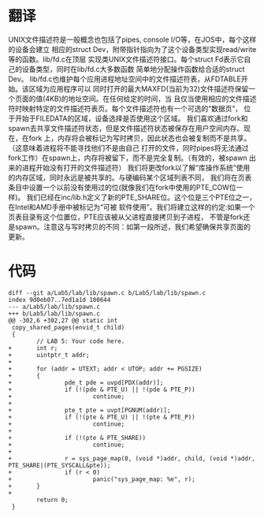 # 翻译
UNIX文件描述符是一般概念也包括了pipes, console I/O等，在JOS中，每个这样的设备会建立
相应的struct Dev，附带指针指向为了这个设备类型实现read/write等的函数。lib/fd.c在顶层
实现类UNIX文件描述符接口。每个struct Fd表示它自己的设备类型，同时在lib/fd.c大多数函数
简单地分配操作函数给合适的struct Dev。
lib/fd.c也维护每个应用进程地址空间中的文件描述符表，从FDTABLE开始。该区域为应用程序可以
同时打开的最大MAXFD(当前为32)文件描述符保留一个页面的值(4KB)的地址空间。在任何给定的时间，当
且仅当使用相应的文件描述符时映射特定的文件描述符表页。每个文件描述符也有一个可选的“数据页”，
位于开始于FILEDATA的区域，设备选择是否使用这个区域。
我们喜欢通过fork和spawn去共享文件描述符状态，但是文件描述符状态被保存在用户空间内存。现在，在fork
上，内存将会被标记为写时拷贝，因此状态也会被复制而不是共享。（这意味着进程将不能寻找他们不是由自己
打开的文件，同时pipes将无法通过fork工作）在spawn上，内存将被留下，而不是完全复制。（有效的，被spawn
出来的进程开始没有打开的文件描述符）
我们将更改fork以了解“库操作系统”使用的内存区域，同时永远是被共享的。与硬编码某个区域列表不同，
我们将在页表条目中设置一个以前没有使用过的位(就像我们在fork中使用的PTE_COW位一样)。
我们已经在inc/lib.h定义了新的PTE_SHARE位。这个位是三个PTE位之一，在Intel和AMD手册中被标记为“可被
软件使用”。我们将建立这样的约定:如果一个页表目录有这个位置位，PTE应该被从父进程直接拷贝到子进程，
不管是fork还是spawn。注意这与写时拷贝的不同：如第一段所述，我们希望确保共享页面的更新。


  

# 代码
```
diff --git a/Lab5/lab/lib/spawn.c b/Lab5/lab/lib/spawn.c
index 9d0eb07..7ed1a1d 100644
--- a/Lab5/lab/lib/spawn.c
+++ b/Lab5/lab/lib/spawn.c
@@ -302,6 +302,27 @@ static int
 copy_shared_pages(envid_t child)
 {
        // LAB 5: Your code here.
+       int r;
+       uintptr_t addr;
+
+       for (addr = UTEXT; addr < UTOP; addr += PGSIZE)
+       {
+               pde_t pde = uvpd[PDX(addr)];
+               if (!(pde & PTE_U) || !(pde & PTE_P))
+                       continue;
+
+               pte_t pte = uvpt[PGNUM(addr)];
+               if (!(pte & PTE_U) || !(pte & PTE_P))
+                       continue;
+
+               if (!(pte & PTE_SHARE))
+                       continue;
+
+               r = sys_page_map(0, (void *)addr, child, (void *)addr, PTE_SHARE|(PTE_SYSCALL&pte));
+               if (r < 0)
+                       panic("sys_page_map: %e", r);
+       }
+
        return 0;
 }
```
